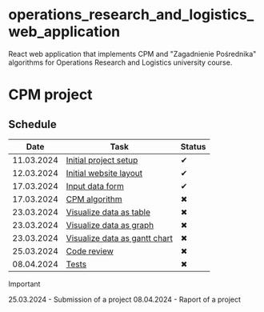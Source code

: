 # operations_research_and_logistics_web_application
React web application that implements CPM and "Zagadnienie Pośrednika" algorithms for Operations Research and Logistics university course.

# CPM project

## Schedule

| Date | Task | Status |
| --- | --- | --- |
| 11.03.2024 | [Initial project setup](https://github.com/aizzy1337/operations_research_and_logistics_web_application/issues/1) | ✔ |
| 12.03.2024 | [Initial website layout](https://github.com/aizzy1337/operations_research_and_logistics_web_application/issues/2) | ✔ |
| 17.03.2024 | [Input data form](https://github.com/aizzy1337/operations_research_and_logistics_web_application/issues/3) | ✔ |
| 17.03.2024 | [CPM algorithm](https://github.com/aizzy1337/operations_research_and_logistics_web_application/issues/4)| ✖ |
| 23.03.2024 | [Visualize data as table](https://github.com/aizzy1337/operations_research_and_logistics_web_application/issues/5)| ✖ |
| 23.03.2024 | [Visualize data as graph](https://github.com/aizzy1337/operations_research_and_logistics_web_application/issues/6)| ✖ |
| 23.03.2024 | [Visualize data as gantt chart](https://github.com/aizzy1337/operations_research_and_logistics_web_application/issues/7)| ✖ |
| 25.03.2024 | [Code review](https://github.com/aizzy1337/operations_research_and_logistics_web_application/issues/8)| ✖ |
| 08.04.2024 | [Tests](https://github.com/aizzy1337/operations_research_and_logistics_web_application/issues/9)| ✖ |

> [!IMPORTANT]
> 25.03.2024 - Submission of a project
> 08.04.2024 - Raport of a project
